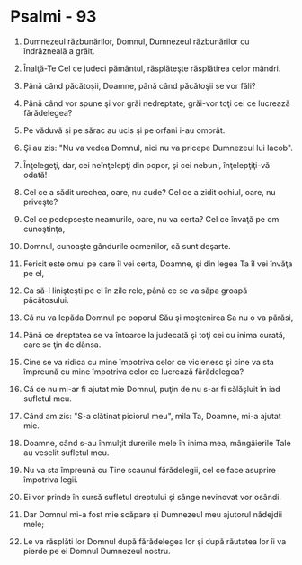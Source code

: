 # Psalmi - 93

1. Dumnezeul răzbunărilor, Domnul, Dumnezeul răzbunărilor cu îndrăzneală a grăit. 

2. Înalţă-Te Cel ce judeci pământul, răsplăteşte răsplătirea celor mândri. 

3. Până când păcătoşii, Doamne, până când păcătoşii se vor făli? 

4. Până când vor spune şi vor grăi nedreptate; grăi-vor toţi cei ce lucrează fărădelegea? 

6. Pe văduvă şi pe sărac au ucis şi pe orfani i-au omorât. 

7. Şi au zis: "Nu va vedea Domnul, nici nu va pricepe Dumnezeul lui Iacob". 

8. Înţelegeţi, dar, cei neînţelepţi din popor, şi cei nebuni, înţelepţiţi-vă odată! 

9. Cel ce a sădit urechea, oare, nu aude? Cel ce a zidit ochiul, oare, nu priveşte? 

10. Cel ce pedepseşte neamurile, oare, nu va certa? Cel ce învaţă pe om cunoştinţa, 

11. Domnul, cunoaşte gândurile oamenilor, că sunt deşarte. 

12. Fericit este omul pe care îl vei certa, Doamne, şi din legea Ta îl vei învăţa pe el, 

13. Ca să-l linişteşti pe el în zile rele, până ce se va săpa groapă păcătosului. 

14. Că nu va lepăda Domnul pe poporul Său şi moştenirea Sa nu o va părăsi, 

15. Până ce dreptatea se va întoarce la judecată şi toţi cei cu inima curată, care se ţin de dânsa. 

16. Cine se va ridica cu mine împotriva celor ce viclenesc şi cine va sta împreună cu mine împotriva celor ce lucrează fărădelegea? 

17. Că de nu mi-ar fi ajutat mie Domnul, puţin de nu s-ar fi sălăşluit în iad sufletul meu. 

18. Când am zis: "S-a clătinat piciorul meu", mila Ta, Doamne, mi-a ajutat mie. 

19. Doamne, când s-au înmulţit durerile mele în inima mea, mângâierile Tale au veselit sufletul meu. 

20. Nu va sta împreună cu Tine scaunul fărădelegii, cel ce face asuprire împotriva legii. 

21. Ei vor prinde în cursă sufletul dreptului şi sânge nevinovat vor osândi. 

22. Dar Domnul mi-a fost mie scăpare şi Dumnezeul meu ajutorul nădejdii mele; 

23. Le va răsplăti lor Domnul după fărădelegea lor şi după răutatea lor îi va pierde pe ei Domnul Dumnezeul nostru. 

